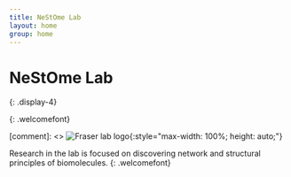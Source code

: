 ```yaml
---
title: NeStOme Lab
layout: home
group: home
---
```


# NeStOme Lab
{: .display-4}
<br>
<!-- ...part of [Institute for Computational Systems Biology](https://www.baumbachlab.net/) -->
{: .welcomefont}

[comment]: <> ![Fraser lab logo](static/img/logo/jf_retreat_logo.svg){:style="max-width: 100%; height: auto;"}

Research in the lab is focused on discovering network and structural principles of biomolecules.
{: .welcomefont}
